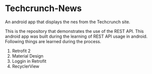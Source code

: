 # Techcrunch-News
An android app that displays the nes from the Techcrunch site.

This is the repository that demonstrates the use of the REST API. This android app was built during the learning of REST API usage
in android.
Following things are learned during the process.
1. Retrofit 2
2. Material Design
3. Loggin in Retrofit
4. RecyclerView
